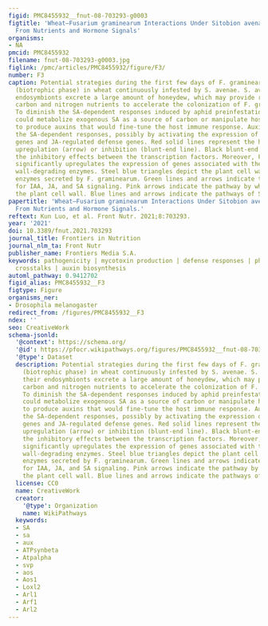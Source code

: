 ```yaml
---
figid: PMC8455932__fnut-08-703293-g0003
figtitle: 'Wheat–Fusarium graminearum Interactions Under Sitobion avenae Influence:
  From Nutrients and Hormone Signals'
organisms:
- NA
pmcid: PMC8455932
filename: fnut-08-703293-g0003.jpg
figlink: /pmc/articles/PMC8455932/figure/F3/
number: F3
caption: Potential strategies during the first few days of F. graminearum infection
  (biotrophic phase) in wheat continuously infested by S. avenae. S. avenae and their
  endosymbionts excrete a large amount of honeydew, which may provide ready-to-use
  carbon and nitrogen nutrients to accelerate the colonization of F. graminearum.
  To diminish the SA-dependent responses induced by aphid preinfestation, F. graminearum
  could metabolize exogenous SA as a source of carbon or manipulate host physiology
  to produce auxins that would fine-tune the host immune response. Auxins may attenuate
  the SA-dependent responses, possibly by activating the expression of JA biosynthesis-related
  genes and JA-regulated defense genes. Red solid lines represent the hormone-mediated
  upregulation (arrow) or inhibition (blunt-end line). Black blunt-end lines represent
  the inhibitory effects between the transcription factors. Moreover, F. graminearum
  significantly upregulates the expression of genes associated with the plant cell
  wall-degrading enzymes. Steel blue triangles depict the plant cell wall-degrading
  enzymes secreted by F. graminearum. Green lines and arrows indicate the pathways
  for IAA, JA, and SA signaling. Pink arrows indicate the pathway by which IAA weakens
  the plant cell wall. Blue lines and arrows indicate the pathways of SA degradation.
papertitle: 'Wheat–Fusarium graminearum Interactions Under Sitobion avenae Influence:
  From Nutrients and Hormone Signals.'
reftext: Kun Luo, et al. Front Nutr. 2021;8:703293.
year: '2021'
doi: 10.3389/fnut.2021.703293
journal_title: Frontiers in Nutrition
journal_nlm_ta: Front Nutr
publisher_name: Frontiers Media S.A.
keywords: pathogenicity | mycotoxin production | defense responses | phytohormones
  crosstalks | auxin biosynthesis
automl_pathway: 0.9412702
figid_alias: PMC8455932__F3
figtype: Figure
organisms_ner:
- Drosophila melanogaster
redirect_from: /figures/PMC8455932__F3
ndex: ''
seo: CreativeWork
schema-jsonld:
  '@context': https://schema.org/
  '@id': https://pfocr.wikipathways.org/figures/PMC8455932__fnut-08-703293-g0003.html
  '@type': Dataset
  description: Potential strategies during the first few days of F. graminearum infection
    (biotrophic phase) in wheat continuously infested by S. avenae. S. avenae and
    their endosymbionts excrete a large amount of honeydew, which may provide ready-to-use
    carbon and nitrogen nutrients to accelerate the colonization of F. graminearum.
    To diminish the SA-dependent responses induced by aphid preinfestation, F. graminearum
    could metabolize exogenous SA as a source of carbon or manipulate host physiology
    to produce auxins that would fine-tune the host immune response. Auxins may attenuate
    the SA-dependent responses, possibly by activating the expression of JA biosynthesis-related
    genes and JA-regulated defense genes. Red solid lines represent the hormone-mediated
    upregulation (arrow) or inhibition (blunt-end line). Black blunt-end lines represent
    the inhibitory effects between the transcription factors. Moreover, F. graminearum
    significantly upregulates the expression of genes associated with the plant cell
    wall-degrading enzymes. Steel blue triangles depict the plant cell wall-degrading
    enzymes secreted by F. graminearum. Green lines and arrows indicate the pathways
    for IAA, JA, and SA signaling. Pink arrows indicate the pathway by which IAA weakens
    the plant cell wall. Blue lines and arrows indicate the pathways of SA degradation.
  license: CC0
  name: CreativeWork
  creator:
    '@type': Organization
    name: WikiPathways
  keywords:
  - SA
  - sa
  - aux
  - ATPsynbeta
  - Atpalpha
  - svp
  - aos
  - Aos1
  - Loxl2
  - Arl1
  - Arf1
  - Arl2
---
```

